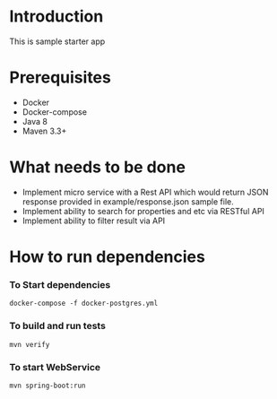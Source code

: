 # Introduction 

This is sample starter app

# Prerequisites 
 * Docker
 * Docker-compose
 * Java 8
 * Maven 3.3+
 
# What needs to be done

 * Implement micro service with a Rest API which would return JSON response provided in example/response.json sample file.
 * Implement ability to search for properties and etc via RESTful API
 * Implement ability to filter result via API 

# How to run dependencies

### To Start dependencies

```
docker-compose -f docker-postgres.yml
```


### To build and run tests

```
mvn verify

```

### To start WebService

 ```
 mvn spring-boot:run
 
 ```
 
 